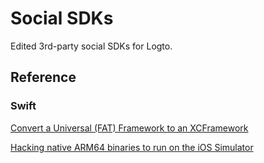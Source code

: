 # Social SDKs

Edited 3rd-party social SDKs for Logto.

## Reference

### Swift

[Convert a Universal (FAT) Framework to an XCFramework](https://medium.com/strava-engineering/convert-a-universal-fat-framework-to-an-xcframework-39e33b7bd861)

[Hacking native ARM64 binaries to run on the iOS Simulator](https://bogo.wtf/arm64-to-sim.html)
